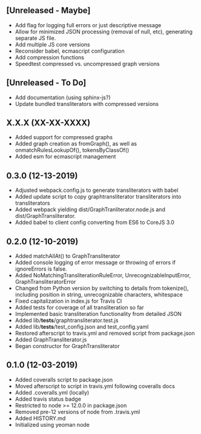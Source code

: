 [Unreleased - Maybe]
--------------------
* Add flag for logging full errors or just descriptive message
* Allow for minimized JSON processing (removal of null, etc), generating separate JS file.
* Add multiple JS core versions
* Reconsider babel, ecmascript configuration
* Add compression functions
* Speedtest compressed vs. uncompressed graph versions

[Unreleased - To Do]
--------------------
* Add documentation (using sphinx-js?)
* Update bundled transliterators with compressed versions

X.X.X (XX-XX-XXXX)
------------------
* Added support for compressed graphs
* Added graph creation as fromGraph(), as well as onmatchRulesLookupOf(), tokensByClassOf()
* Added esm for ecmascript management


0.3.0 (12-13-2019)
------------------
* Adjusted webpack.config.js to generate transliterators with babel
* Added update script to copy graphtransliterator transliterators into transliterators
* Added webpack yielding dist/GraphTranliterator.node.js and 
  dist/GraphTransliterator.
* Added babel to client config converting from ES6 to CoreJS 3.0

0.2.0 (12-10-2019)
------------------
* Added matchAllAt() to GraphTransliterator
* Added console logging of error message or throwing of errors if 
  ignoreErrors is false. 
* Added NoMatchingTransliterationRuleError, UnrecognizableInputError,
  GraphTransliteratorError
* Changed from Python version by switching to details from tokenize(),
  including position in string, unrecognizable characters, whitespace
* Fixed capitalization in index.js for Travis CI
* Added tests for coverage of all transliteration so far
* Implemented basic transliteration functionality from detailed JSON
* Added lib/__tests__/graphtransliterator.test.js
* Added lib/__tests__/test_config.json and test_config.yaml
* Restored afterscript to travis.yml and removed script from package.json
* Added GraphTransliterator.js
* Began constructor for GraphTransliterator

0.1.0 (12-03-2019)
------------------

* Added coveralls script to package.json
* Moved afterscript to script in travis.yml following coveralls docs
* Added .coveralls.yml (locally)
* Added travis status badge
* Restricted to node >= 12.0.0 in package.json
* Removed pre-12 versions of node from .travis.yml
* Added HISTORY.md
* Initialized using yeoman node

